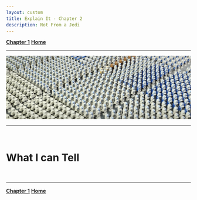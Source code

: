 ```yaml
---
layout: custom
title: Explain It - Chapter 2
description: Not From a Jedi
---
```


<div class="nav-buttons">
  <a href="/pages/lsp-chapter-1" class="custom-button right"><strong>Chapter 1</strong></a>
  <a href="/pages/lsp" class="custom-button left"><strong>Home</strong></a>
</div>

---

<img class="myImg" src="../images/lsp/yt-wizbricks-clone-army-23-upscaled.png" alt="yt-wizbricks-clone-army-23-upscaled" style="cursor: pointer;">

---

<br>

# What I can Tell

<br>

---

<div class="nav-buttons">
  <a href="/pages/lsp-chapter-1" class="custom-button right"><strong>Chapter 1</strong></a>
  <a href="/pages/lsp" class="custom-button left"><strong>Home</strong></a>
</div>
